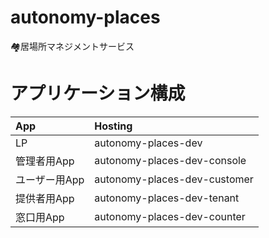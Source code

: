 # autonomy-places
🏘️居場所マネジメントサービス

# アプリケーション構成

| App | Hosting |
|:--|:--|
| LP | autonomy-places-dev |
| 管理者用App | autonomy-places-dev-console |
| ユーザー用App | autonomy-places-dev-customer |
| 提供者用App | autonomy-places-dev-tenant |
| 窓口用App | autonomy-places-dev-counter |